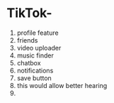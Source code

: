 # TikTok-
1. profile feature 
2. friends
3. video uploader
1. music finder
2. chatbox 
3. notifications 
4. save button
5. this would allow better hearing
6. 

